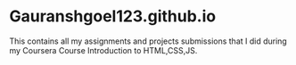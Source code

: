 # Gauranshgoel123.github.io
This contains all my assignments and projects submissions that I did during my Coursera Course Introduction to HTML,CSS,JS. 
